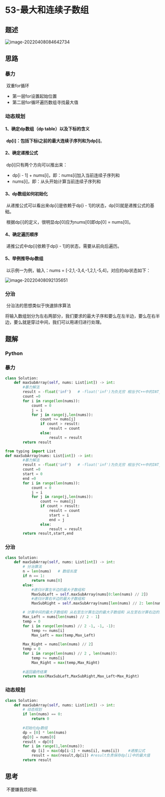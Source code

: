 # 53-最大和连续子数组

## 题述

![image-20220408084642734](https://happygoing.oss-cn-beijing.aliyuncs.com/img/image-20220408084642734.png)

## 思路

### 暴力

​	双重for循环

- 第一层for设置起始位置
- 第二层for循环遍历数组寻找最大值

### 动态规划

#### 1、确定dp数组（dp table）以及下标的含义

​	**dp[i]：包括下标i之前的最大连续子序列和为dp[i]**。

#### 2、确定递推公式

​	dp[i]只有两个方向可以推出来：

- dp[i - 1] + nums[i]，即：nums[i]加入当前连续子序列和
- nums[i]，即：从头开始计算当前连续子序列和

#### 3、dp数组如何初始化

​	从递推公式可以看出来dp[i]是依赖于dp[i - 1]的状态，dp[0]就是递推公式的基础。

​	根据dp[i]的定义，很明显dp[0]应为nums[0]即dp[0] = nums[0]。

#### 4、确定遍历顺序

​	递推公式中dp[i]依赖于dp[i - 1]的状态，需要从前向后遍历。

#### 5、举例推导dp数组

​	以示例一为例，输入：nums = [-2,1,-3,4,-1,2,1,-5,4]，对应的dp状态如下：

![image-20220408092135651](https://happygoing.oss-cn-beijing.aliyuncs.com/img/image-20220408092135651.png)

### 分治

​	分治法的思想类似于快速排序算法

​	将输入数组划分为左右两部分，我们要求的最大子序和要么在左半边，要么在右半边，要么就是穿过中间，我们可以用递归进行处理。

## 题解

### Python

### 暴力

```python
class Solution:
    def maxSubArray(self, nums: List[int]) -> int:
        #暴力解法
        result = -float('inf')   # -float('inf')为负无穷 相当于C++中的INT_MIN
        count =0
        for i in range(len(nums)):
            count = 0
            j = i
            for j in range(j,len(nums)):
                count += nums[j]
                if count > result:
                    result = count
                else:
                    result = result
        return result
```

```python
from typing import List
def maxSubArray(nums: List[int]) -> int:
        #暴力解法
        result = -float('inf')   # -float('inf')为负无穷 相当于C++中的INT_MIN
        count =0
        start = 0
        end =0
        for i in range(len(nums)):
            count = 0
            j = i
            for j in range(j,len(nums)):
                count += nums[j]
                if count > result:
                    result = count
                    start = i
                    end = j
                else:
                    result = result
        return result,start,end
```



### 分治

```python
class Solution:
    def maxSubArray(self, nums: List[int]) -> int:
        # 分治算法
        n = len(nums)   # 数组长度
        if n == 1:
            return nums[0]
        else:
            #递归计算左半边的最大子数组和
            MaxSubLeft = self.maxSubArray(nums[0:len(nums) // 2])
            #递归计算右半边的最大子数组和
            MaxSubRight = self.maxSubArray(nums[len(nums) // 2: len(nums)])

        # 计算中间的最大子数组和 从右至左计算左边的最大子数组和 从左至右计算右边的最大子数组和
        Max_Left = nums[len(nums) // 2 - 1]
        temp = 0
        for i in range(len(nums) // 2 -1, -1, -1):
            temp += nums[i]
            Max_Left = max(temp,Max_Left)
        
        Max_Right = nums[len(nums) // 2]
        temp = 0
        for i in range(len(nums) // 2 , len(nums)):
            temp += nums[i]
            Max_Right = max(temp,Max_Right)
        
        #返回最终结果
        return max(MaxSubLeft,MaxSubRight,Max_Left+Max_Right)
```

### 动态规划

```python
class Solution:
    def maxSubArray(self, nums: List[int]) -> int:
        # 动态规划
        if len(nums) == 0:
            return 0
        
        #初始化dp数组
        dp = [0] * len(nums)
        dp[0] = nums[0]
        result = dp[0]
        for i in range(1,len(nums)):
            dp [i] = max(dp[i-1] + nums[i], nums[i])    #递推公式
            result = max(result,dp[i]) #result负责保存dp[i]中的最大值
        return result
```



## 思考

​	不要嫌我烦好嘛.